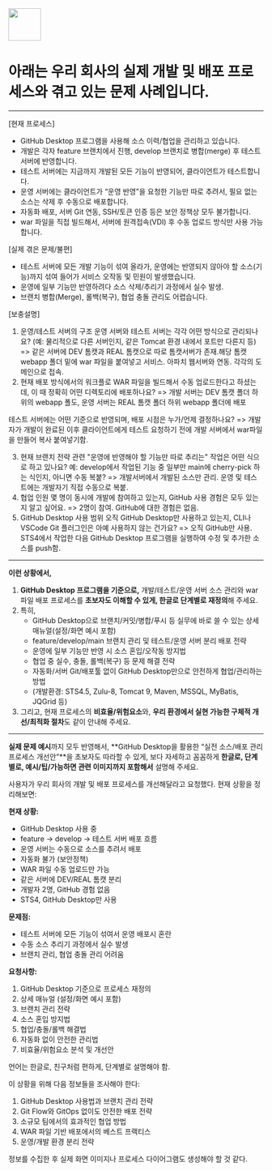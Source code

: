 <img src="https://r2cdn.perplexity.ai/pplx-full-logo-primary-dark%402x.png" style="height:64px;margin-right:32px"/>

# 아래는 우리 회사의 실제 개발 및 배포 프로세스와 겪고 있는 문제 사례입니다.


---
[현재 프로세스]

- GitHub Desktop 프로그램을 사용해 소스 이력/협업을 관리하고 있습니다.
- 개발은 각자 feature 브랜치에서 진행, develop 브랜치로 병합(merge) 후 테스트 서버에 반영합니다.
- 테스트 서버에는 지금까지 개발된 모든 기능이 반영되어, 클라이언트가 테스트합니다.
- 운영 서버에는 클라이언트가 “운영 반영”을 요청한 기능만 따로 추려서, 필요 없는 소스는 삭제 후 수동으로 배포합니다.
- 자동화 배포, 서버 Git 연동, SSH/토큰 인증 등은 보안 정책상 모두 불가합니다.
- war 파일을 직접 빌드해서, 서버에 원격접속(VDI) 후 수동 업로드 방식만 사용 가능합니다.

[실제 겪은 문제/불편]

- 테스트 서버에 모든 개발 기능이 섞여 올라가, 운영에는 반영되지 않아야 할 소스(기능)까지 섞여 들어가 서비스 오작동 및 민원이 발생했습니다.
- 운영에 일부 기능만 반영하려다 소스 삭제/추리기 과정에서 실수 발생.
- 브랜치 병합(Merge), 롤백(복구), 협업 충돌 관리도 어렵습니다.

[보충설명]

1. 운영/테스트 서버의 구조
운영 서버와 테스트 서버는 각각 어떤 방식으로 관리되나요? (예: 물리적으로 다른 서버인지, 같은 Tomcat 환경 내에서 포트만 다른지 등)
=> 같은 서버에 DEV 톰캣과 REAL 톰캣으로 따로 톰캣서버가 존재.해당 톰캣 webapp 폴더 밑에 war 파일을 붙여넣고 서비스. 아파치 웹서버와 연동. 각각의 도메인으로 접속.
2. 현재 배포 방식에서의 워크플로
WAR 파일을 빌드해서 수동 업로드한다고 하셨는데, 이 때 정확히 어떤 디렉토리에 배포하나요?
=> 개발 서버는 DEV 톰캣 폴더 하위의 webapp 폴도, 운영 서버는 REAL 톰캣 폴더 하위 webapp 폴더에 배포

테스트 서버에는 어떤 기준으로 반영되며, 배포 시점은 누가/언제 결정하나요?
=> 개발자가 개발이 완료된 이후 클라이언트에게 테스트 요청하기 전에 개발 서버에서 war파일을 만들어 복사 붙여넣기함.

3. 현재 브랜치 전략 관련
"운영에 반영해야 할 기능만 따로 추리는" 작업은 어떤 식으로 하고 있나요? 예: develop에서 작업된 기능 중 일부만 main에 cherry-pick 하는 식인지, 아니면 수동 복붙?
=> 개발서버에서 개발된 소스만 관리. 운영 및 테스트에는 개발자기 직접 수동으로 복붙.
4. 협업 인원
몇 명이 동시에 개발에 참여하고 있는지, GitHub 사용 경험은 모두 있는지 알고 싶어요.
=> 2명이 참여. GitHub에 대한 경험은 없음.
5. GitHub Desktop 사용 범위
오직 GitHub Desktop만 사용하고 있는지, CLI나 VSCode Git 플러그인은 아예 사용하지 않는 건가요?
=> 오직 GitHub만 사용. STS4에서 작업한 다음 GitHub Desktop 프로그램을 실행하여 수정 및 추가한 소스를 push함.

---

**이런 상황에서,**

1. **GitHub Desktop 프로그램을 기준으로,**
개발/테스트/운영 서버 소스 관리와 war 파일 배포 프로세스를
**초보자도 이해할 수 있게, 한글로 단계별로 재정의**해 주세요.
2. 특히,
    - GitHub Desktop으로 브랜치/커밋/병합/푸시 등 실무에 바로 쓸 수 있는 상세 매뉴얼(설정/화면 예시 포함)
    - feature/develop/main 브랜치 관리 및 테스트/운영 서버 분리 배포 전략
    - 운영에 일부 기능만 반영 시 소스 혼입/오작동 방지법
    - 협업 중 실수, 충돌, 롤백(복구) 등 문제 해결 전략
    - 자동화/서버 Git/배포툴 없이 GitHub Desktop만으로 안전하게 협업/관리하는 방법
    - (개발환경: STS4.5, Zulu-8, Tomcat 9, Maven, MSSQL, MyBatis, JQGrid 등)
3. 그리고, 현재 프로세스의 **비효율/위험요소**와,
**우리 환경에서 실현 가능한 구체적 개선/최적화 절차**도 같이 안내해 주세요.

---

**실제 문제 예시**까지 모두 반영해서,
**GitHub Desktop을 활용한 “실전 소스/배포 관리 프로세스 개선안”**을
초보자도 따라할 수 있게, 보다 자세하고 꼼꼼하게
**한글로, 단계별로, 예시/팁/가능하면 관련 이미지까지 포함해서** 설명해 주세요.

<thinking>
사용자가 우리 회사의 개발 및 배포 프로세스를 개선해달라고 요청했다. 현재 상황을 정리해보면:

**현재 상황:**
- GitHub Desktop 사용 중
- feature → develop → 테스트 서버 배포 흐름
- 운영 서버는 수동으로 소스를 추려서 배포
- 자동화 불가 (보안정책)
- WAR 파일 수동 업로드만 가능
- 같은 서버에 DEV/REAL 톰캣 분리
- 개발자 2명, GitHub 경험 없음
- STS4, GitHub Desktop만 사용

**문제점:**
- 테스트 서버에 모든 기능이 섞여서 운영 배포시 혼란
- 수동 소스 추리기 과정에서 실수 발생
- 브랜치 관리, 협업 충돌 관리 어려움

**요청사항:**
1. GitHub Desktop 기준으로 프로세스 재정의
2. 상세 매뉴얼 (설정/화면 예시 포함)
3. 브랜치 관리 전략
4. 소스 혼입 방지법
5. 협업/충돌/롤백 해결법
6. 자동화 없이 안전한 관리법
7. 비효율/위험요소 분석 및 개선안

언어는 한글로, 친구처럼 편하게, 단계별로 설명해야 함.

이 상황을 위해 다음 정보들을 조사해야 한다:
1. GitHub Desktop 사용법과 브랜치 관리 전략
2. Git Flow와 GitOps 없이도 안전한 배포 전략
3. 소규모 팀에서의 효과적인 협업 방법
4. WAR 파일 기반 배포에서의 베스트 프랙티스
5. 운영/개발 환경 분리 전략

정보를 수집한 후 실제 화면 이미지나 프로세스 다이어그램도 생성해야 할 것 같다.
</thinking>
